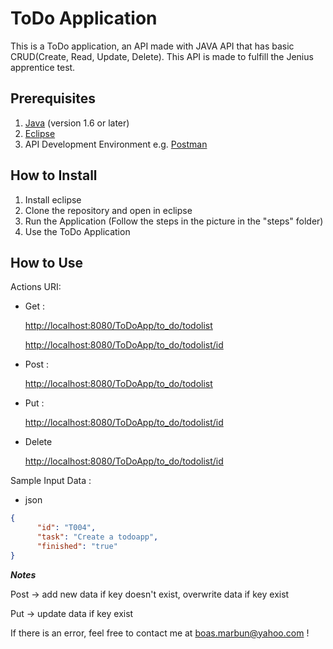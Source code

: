 # ToDo Application

This is a ToDo application, an API made with JAVA API that has basic CRUD(Create, Read, Update, Delete). This API is made to fulfill the Jenius apprentice test.


## Prerequisites
1. [Java](https://www.oracle.com/technetwork/java/javase/downloads/index.html) (version 1.6 or later)
2. [Eclipse](https://www.eclipse.org/)
3. API Development Environment e.g. [Postman](https://www.getpostman.com/)

## How to Install
1. Install eclipse
2. Clone the repository and open in eclipse
3. Run the Application (Follow the steps in the picture in the "steps" folder)
4. Use the ToDo Application

## How to Use
Actions URI:

* Get :

  [http://localhost:8080/ToDoApp/to_do/todolist](http://localhost:8080/ToDoApp/to_do/todolist)

  [http://localhost:8080/ToDoApp/to_do/todolist/id](http://localhost:8080/ToDoApp/to_do/todolist/id)


* Post :

	[http://localhost:8080/ToDoApp/to_do/todolist
](http://localhost:8080/ToDoApp/to_do/todolist)

* Put :
	
   [http://localhost:8080/ToDoApp/to_do/todolist/id
](http://localhost:8080/ToDoApp/to_do/todolist/id)

* Delete

	[http://localhost:8080/ToDoApp/to_do/todolist/id](http://localhost:8080/ToDoApp/to_do/todolist/id)



Sample Input Data :

* json
```json
{
      "id": "T004",
      "task": "Create a todoapp",
      "finished": "true"
}
```



***Notes***

Post -> add new data if key doesn't exist, overwrite data if key exist

Put -> update data if key exist

If there is an error, feel free to contact me at boas.marbun@yahoo.com !
